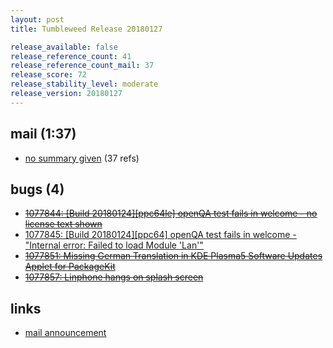 ```yaml
---
layout: post
title: Tumbleweed Release 20180127

release_available: false
release_reference_count: 41
release_reference_count_mail: 37
release_score: 72
release_stability_level: moderate
release_version: 20180127
---
```


## mail (1:37)

- [no summary given](https://lists.opensuse.org/opensuse-factory/2018-01/msg00677.html) (37 refs)

## bugs (4)

<!--more-->

- ~~[1077844: \[Build 20180124\]\[ppc64le\] openQA test fails in welcome - no license text shown](https://bugzilla.opensuse.org/show_bug.cgi?id=1077844)~~
- [1077845: \[Build 20180124\]\[ppc64\] openQA test fails in welcome - "Internal error: Failed to load Module 'Lan'"](https://bugzilla.opensuse.org/show_bug.cgi?id=1077845)
- ~~[1077851: Missing German Translation in KDE Plasma5 Software Updates Applet for PackageKit](https://bugzilla.opensuse.org/show_bug.cgi?id=1077851)~~
- ~~[1077857: Linphone hangs on splash screen](https://bugzilla.opensuse.org/show_bug.cgi?id=1077857)~~



## links

- [mail announcement](https://lists.opensuse.org/opensuse-factory/2018-01/msg00664.html)
